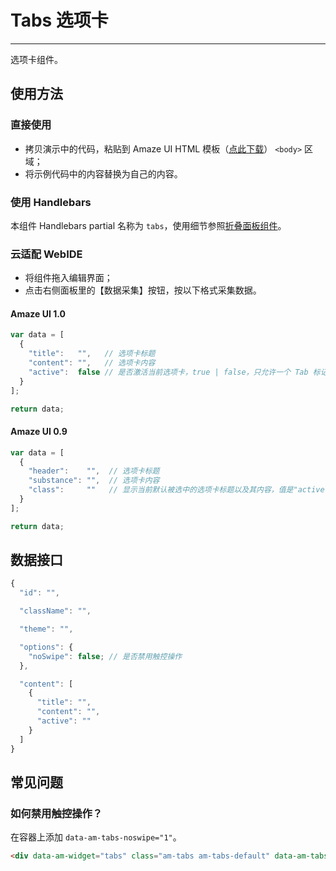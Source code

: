 # Tabs 选项卡
---

选项卡组件。

## 使用方法

### 直接使用

- 拷贝演示中的代码，粘贴到 Amaze UI HTML 模板（[点此下载](/getting-started)） `<body>` 区域；
- 将示例代码中的内容替换为自己的内容。

### 使用 Handlebars

本组件 Handlebars partial 名称为 `tabs`，使用细节参照[折叠面板组件](/widgets/accordion)。

### 云适配 WebIDE

- 将组件拖入编辑界面；
- 点击右侧面板里的【数据采集】按钮，按以下格式采集数据。

#### Amaze UI 1.0

```javascript
var data = [
  {
    "title":   "",   // 选项卡标题
    "content": "",   // 选项卡内容
    "active":  false // 是否激活当前选项卡，true | false，只允许一个 Tab 标记为激活
  }
];

return data;
```

#### Amaze UI 0.9

```javascript
var data = [
  {
    "header":    "",  // 选项卡标题
    "substance": "",  // 选项卡内容
    "class":     ""   // 显示当前默认被选中的选项卡标题以及其内容，值是"active"，如果有多个选项，只允许一个tab被激活
  }
];

return data;
```

## 数据接口

```javascript
{
  "id": "",

  "className": "",

  "theme": "",

  "options": {
    "noSwipe": false; // 是否禁用触控操作
  },

  "content": [
    {
      "title": "",
      "content": "",
      "active": ""
    }
  ]
}
```

## 常见问题

### 如何禁用触控操作？

在容器上添加 `data-am-tabs-noswipe="1"`。

```html
<div data-am-widget="tabs" class="am-tabs am-tabs-default" data-am-tabs-noswipe="1">
```
